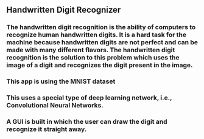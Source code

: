 ## Handwritten Digit Recognizer
### The handwritten digit recognition is the ability of computers to recognize human handwritten digits. It is a hard task for the machine because handwritten digits are not perfect and can be made with many different flavors. The handwritten digit recognition is the solution to this problem which uses the image of a digit and recognizes the digit present in the image.
### This app is using the MNIST dataset
### This uses a special type of deep learning network, i.e., Convolutional Neural Networks.
### A GUI is built in which the user can draw the digit and recognize it straight away.